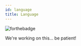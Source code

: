 ```yaml
---
id: language
title: Language
---
```

![forthebadge](https://forthebadge.com/images/badges/not-a-bug-a-feature.svg)

We're working on this... be patient!